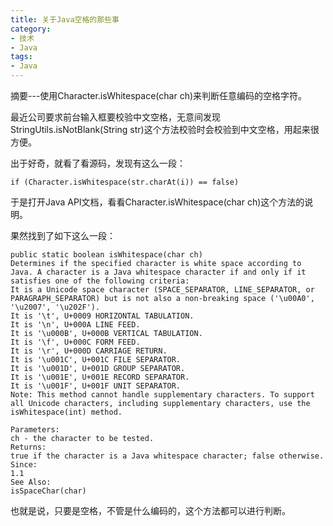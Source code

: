 ```yaml
---
title: 关于Java空格的那些事
category:
- 技术
- Java
tags:
- Java
---
```


摘要---使用Character.isWhitespace(char ch)来判断任意编码的空格字符。  

最近公司要求前台输入框要校验中文空格，无意间发现StringUtils.isNotBlank(String str)这个方法校验时会校验到中文空格，用起来很方便。  

出于好奇，就看了看源码，发现有这么一段：  

    if (Character.isWhitespace(str.charAt(i)) == false)

于是打开Java API文档，看看Character.isWhitespace(char ch)这个方法的说明。  

果然找到了如下这么一段：  

    public static boolean isWhitespace(char ch)
    Determines if the specified character is white space according to Java. A character is a Java whitespace character if and only if it satisfies one of the following criteria:
    It is a Unicode space character (SPACE_SEPARATOR, LINE_SEPARATOR, or PARAGRAPH_SEPARATOR) but is not also a non-breaking space ('\u00A0', '\u2007', '\u202F').
    It is '\t', U+0009 HORIZONTAL TABULATION.
    It is '\n', U+000A LINE FEED.
    It is '\u000B', U+000B VERTICAL TABULATION.
    It is '\f', U+000C FORM FEED.
    It is '\r', U+000D CARRIAGE RETURN.
    It is '\u001C', U+001C FILE SEPARATOR.
    It is '\u001D', U+001D GROUP SEPARATOR.
    It is '\u001E', U+001E RECORD SEPARATOR.
    It is '\u001F', U+001F UNIT SEPARATOR.
    Note: This method cannot handle supplementary characters. To support all Unicode characters, including supplementary characters, use the isWhitespace(int) method.
    
    Parameters:
    ch - the character to be tested.
    Returns:
    true if the character is a Java whitespace character; false otherwise.
    Since:
    1.1
    See Also:
    isSpaceChar(char)

也就是说，只要是空格，不管是什么编码的，这个方法都可以进行判断。  

